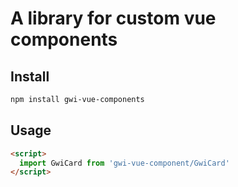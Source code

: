 # A library for custom vue components

## Install

```bash
npm install gwi-vue-components
```

## Usage

```html
<script>
  import GwiCard from 'gwi-vue-component/GwiCard'
</script>
```
